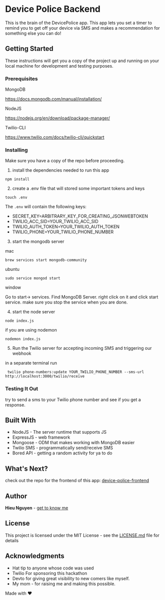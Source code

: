 # Device Police Backend

This is the brain of the DevicePolice app. This app lets you set a timer to remind you to get off your device via SMS and makes a recommendation for something else you can do!

## Getting Started

These instructions will get you a copy of the project up and running on your local machine for development and testing purposes.

### Prerequisites

MongoDB

https://docs.mongodb.com/manual/installation/

NodeJS

https://nodejs.org/en/download/package-manager/

Twilio-CLI

https://www.twilio.com/docs/twilio-cli/quickstart

### Installing

Make sure you have a copy of the repo before proceeding.

1. install the dependencies needed to run this app

```
npm install
```

2. create a .env file that will stored some important tokens and keys

```
touch .env
```

The `.env` will contain the following keys:

- SECRET_KEY=ARBITRARY_KEY_FOR_CREATING_JSONWEBTOKEN
- TWILIO_ACC_SID=YOUR_TWILIO_ACC_SID
- TWILIO_AUTH_TOKEN=YOUR_TWILIO_AUTH_TOKEN
- TWILIO_PHONE=YOUR_TWILIO_PHONE_NUMBER

3. start the mongodb server

mac

```
brew services start mongodb-community
```

ubuntu

```
sudo service mongod start
```

window

Go to start-> services. Find MongoDB Server. right click on it and click start service. make sure you stop the service when you are done.

4.  start the node server

```
node index.js
```

if you are using nodemon

```
nodemon index.js
```

5. Run the Twilio server for accepting incoming SMS and triggering our webhook

in a separate terminal run

```
 twilio phone-numbers:update YOUR_TWILIO_PHONE_NUMBER --sms-url http://localhost:3000/twilio/receive
```

### Testing It Out

try to send a sms to your Twilio phone number and see if you get a response.

## Built With

- NodeJS - The server runtime that supports JS
- ExpressJS - web framework
- Mongoose - ODM that makes working with MongoDB easier
- Twilio SMS - programmatically send/receive SMS
- Bored API - getting a random activity for ya to do

## What's Next?

check out the repo for the frontend of this app: [device-police-frontend](https://github.com/htnguy/device-police-frontend)

## Author

**Hieu Nguyen** - [get to know me](https://www.devsurvival.com/about-me/)

## License

This project is licensed under the MIT License - see the [LICENSE.md](LICENSE.md) file for details

## Acknowledgments

- Hat tip to anyone whose code was used
- Twilio For sponsoring this hackathon
- Devto for giving great visibility to new comers like myself.
- My mom - for raising me and making this possible.

Made with :heart:
